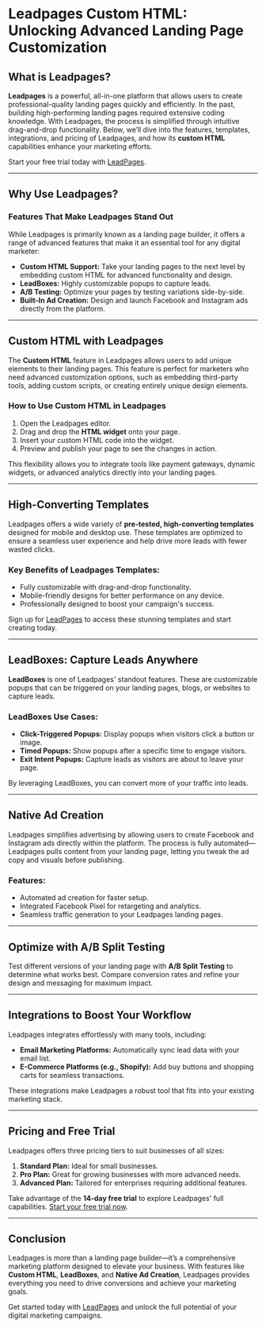 # Leadpages Custom HTML: Unlocking Advanced Landing Page Customization

## What is Leadpages?

**Leadpages** is a powerful, all-in-one platform that allows users to create professional-quality landing pages quickly and efficiently. In the past, building high-performing landing pages required extensive coding knowledge. With Leadpages, the process is simplified through intuitive drag-and-drop functionality. Below, we’ll dive into the features, templates, integrations, and pricing of Leadpages, and how its **custom HTML** capabilities enhance your marketing efforts.

Start your free trial today with [LeadPages](https://bit.ly/LEadPages).

---

## Why Use Leadpages?

### Features That Make Leadpages Stand Out

While Leadpages is primarily known as a landing page builder, it offers a range of advanced features that make it an essential tool for any digital marketer:

- **Custom HTML Support:** Take your landing pages to the next level by embedding custom HTML for advanced functionality and design.
- **LeadBoxes:** Highly customizable popups to capture leads.
- **A/B Testing:** Optimize your pages by testing variations side-by-side.
- **Built-In Ad Creation:** Design and launch Facebook and Instagram ads directly from the platform.

---

## Custom HTML with Leadpages

The **Custom HTML** feature in Leadpages allows users to add unique elements to their landing pages. This feature is perfect for marketers who need advanced customization options, such as embedding third-party tools, adding custom scripts, or creating entirely unique design elements.

### How to Use Custom HTML in Leadpages
1. Open the Leadpages editor.
2. Drag and drop the **HTML widget** onto your page.
3. Insert your custom HTML code into the widget.
4. Preview and publish your page to see the changes in action.

This flexibility allows you to integrate tools like payment gateways, dynamic widgets, or advanced analytics directly into your landing pages.

---

## High-Converting Templates

Leadpages offers a wide variety of **pre-tested, high-converting templates** designed for mobile and desktop use. These templates are optimized to ensure a seamless user experience and help drive more leads with fewer wasted clicks.

### Key Benefits of Leadpages Templates:
- Fully customizable with drag-and-drop functionality.
- Mobile-friendly designs for better performance on any device.
- Professionally designed to boost your campaign's success.

Sign up for [LeadPages](https://bit.ly/LEadPages) to access these stunning templates and start creating today.

---

## LeadBoxes: Capture Leads Anywhere

**LeadBoxes** is one of Leadpages' standout features. These are customizable popups that can be triggered on your landing pages, blogs, or websites to capture leads.

### LeadBoxes Use Cases:
- **Click-Triggered Popups:** Display popups when visitors click a button or image.
- **Timed Popups:** Show popups after a specific time to engage visitors.
- **Exit Intent Popups:** Capture leads as visitors are about to leave your page.

By leveraging LeadBoxes, you can convert more of your traffic into leads.

---

## Native Ad Creation

Leadpages simplifies advertising by allowing users to create Facebook and Instagram ads directly within the platform. The process is fully automated—Leadpages pulls content from your landing page, letting you tweak the ad copy and visuals before publishing.

### Features:
- Automated ad creation for faster setup.
- Integrated Facebook Pixel for retargeting and analytics.
- Seamless traffic generation to your Leadpages landing pages.

---

## Optimize with A/B Split Testing

Test different versions of your landing page with **A/B Split Testing** to determine what works best. Compare conversion rates and refine your design and messaging for maximum impact.

---

## Integrations to Boost Your Workflow

Leadpages integrates effortlessly with many tools, including:

- **Email Marketing Platforms:** Automatically sync lead data with your email list.
- **E-Commerce Platforms (e.g., Shopify):** Add buy buttons and shopping carts for seamless transactions.

These integrations make Leadpages a robust tool that fits into your existing marketing stack.

---

## Pricing and Free Trial

Leadpages offers three pricing tiers to suit businesses of all sizes:

1. **Standard Plan:** Ideal for small businesses.
2. **Pro Plan:** Great for growing businesses with more advanced needs.
3. **Advanced Plan:** Tailored for enterprises requiring additional features.

Take advantage of the **14-day free trial** to explore Leadpages' full capabilities. [Start your free trial now](https://bit.ly/LEadPages).

---

## Conclusion

Leadpages is more than a landing page builder—it’s a comprehensive marketing platform designed to elevate your business. With features like **Custom HTML**, **LeadBoxes**, and **Native Ad Creation**, Leadpages provides everything you need to drive conversions and achieve your marketing goals.

Get started today with [LeadPages](https://bit.ly/LEadPages) and unlock the full potential of your digital marketing campaigns.
